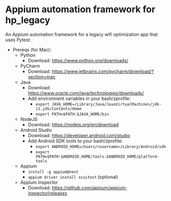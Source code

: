 # Appium automation framework for hp_legacy
An Appium automation framework for a legacy wifi optimization app that uses Pytest. 

* Prereqs (for Mac):
  * Python
    * Download: https://www.python.org/downloads/
  * PyCharm
    * Download: https://www.jetbrains.com/pycharm/download/?section=mac
  * Java
    * Download: https://www.oracle.com/java/technologies/downloads/
    * Add environment variables in your bash/zprofile:
      * `export JAVA_HOME=/Library/Java/JavaVirtualMachines/jdk-11.jdk/Contents/Home`
      * `export PATH=$PATH:$JAVA_HOME/bin`
  * NodeJS
    * Download: https://nodejs.org/en/download
  * Android Studio
    * Download: https://developer.android.com/studio
    * Add Android SDK tools to your bash/zprofile:
      * `export ANDROID_HOME=/Users/<username>/Library/Android/sdk` 
      * `export PATH=$PATH:$ANDROID_HOME/tools:$ANDROID_HOME/platform-tools`
  * Appium
    * `install -g appium@next`
    * `appium driver install xcuitest` (optional)
  * Appium Inspector
    * Download: https://github.com/appium/appium-inspector/releases
